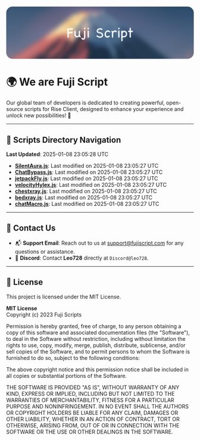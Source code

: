 ![Banner](.github/b.webp)

# 🌍 **We are Fuji Script**

Our global team of developers is dedicated to creating powerful, open-source scripts for Rise Client, designed to enhance your experience and unlock new possibilities! 🌟

---
<!-- SCRIPTS_NAVIGATION_START -->
## 📂 **Scripts Directory Navigation**

**Last Updated**: 2025-01-08 23:05:28 UTC

- **[SilentAura.js](scripts/SilentAura.js)**: Last modified on 2025-01-08 23:05:27 UTC
- **[ChatBypass.js](scripts/ChatBypass.js)**: Last modified on 2025-01-08 23:05:27 UTC
- **[jetpackFly.js](scripts/jetpackFly.js)**: Last modified on 2025-01-08 23:05:27 UTC
- **[velocityHylex.js](scripts/velocityHylex.js)**: Last modified on 2025-01-08 23:05:27 UTC
- **[chestxray.js](scripts/chestxray.js)**: Last modified on 2025-01-08 23:05:27 UTC
- **[bedxray.js](scripts/bedxray.js)**: Last modified on 2025-01-08 23:05:27 UTC
- **[chatMacro.js](scripts/chatMacro.js)**: Last modified on 2025-01-08 23:05:27 UTC

<!-- SCRIPTS_NAVIGATION_END -->

---

## 💬 **Contact Us**  
- 📬 **Support Email**: Reach out to us at [support@fujiscript.com](mailto:support@fujiscript.com) for any questions or assistance.  
- 💬 **Discord**: Contact **Leo728** directly at `Discord@leo728`.

---

## 📜 **License**

This project is licensed under the MIT License.  

**MIT License**  
Copyright (c) 2023 Fuji Scripts  

Permission is hereby granted, free of charge, to any person obtaining a copy of this software and associated documentation files (the "Software"), to deal in the Software without restriction, including without limitation the rights to use, copy, modify, merge, publish, distribute, sublicense, and/or sell copies of the Software, and to permit persons to whom the Software is furnished to do so, subject to the following conditions:  

The above copyright notice and this permission notice shall be included in all copies or substantial portions of the Software.  

THE SOFTWARE IS PROVIDED "AS IS", WITHOUT WARRANTY OF ANY KIND, EXPRESS OR IMPLIED, INCLUDING BUT NOT LIMITED TO THE WARRANTIES OF MERCHANTABILITY, FITNESS FOR A PARTICULAR PURPOSE AND NONINFRINGEMENT. IN NO EVENT SHALL THE AUTHORS OR COPYRIGHT HOLDERS BE LIABLE FOR ANY CLAIM, DAMAGES OR OTHER LIABILITY, WHETHER IN AN ACTION OF CONTRACT, TORT OR OTHERWISE, ARISING FROM, OUT OF OR IN CONNECTION WITH THE SOFTWARE OR THE USE OR OTHER DEALINGS IN THE SOFTWARE.  
